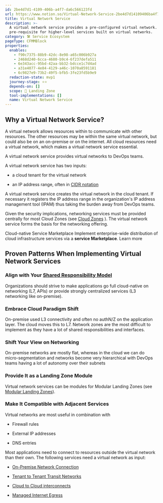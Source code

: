 ```yaml
---
id: 2be4d7d1-4109-406b-a4f7-da6c566123fd
url: https://www.notion.so/Virtual-Network-Service-2be4d7d14109406ba4f7da6c566123fd
title: Virtual Network Service
description: >-
  A virtual network service provides a pre-configured virtual network. It is a
  pre-requisite for higher-level services built on virtual networks.
category: 🛠 Service Ecosystem
pageType: CFMMBlock
properties:
  enables:
    - f90c7375-88b9-42dc-8e98-a65c006b927a
    - 2468d240-6cca-4680-b9c4-6f237defa511
    - 6e343acc-95bd-42aa-bb32-bdcce1c7d4ad
    - a31e4077-4e84-4129-a46c-1070a8591181
    - 6c9827e9-73b2-49f5-bfb5-3fe23fd5b9e9
  redaction-state: mvp1
  journey-stage: ⭐️⭐️
  depends-on: []
  scope: 🛬 Landing Zone
  tool-implementations: []
  name: Virtual Network Service
---
```


## Why a Virtual Network Service?

A virtual network allows resources within to communicate with other resources. The other resources may be within the same virtual network, but could also be on an on-premise or on the internet. All cloud resources need a virtual network, which makes a virtual network service essential.

A virtual network service provides virtual networks to DevOps teams. 

A virtual network service has two inputs:

- a cloud tenant for the virtual network

- an IP address range, often in [CIDR notation](https://en.wikipedia.org/wiki/Classless_Inter-Domain_Routing#CIDR_notation)

A virtual network service creates the virtual network in the cloud tenant. If necessary it registers the IP address range in the organization's IP address management tool (IPAM) thus taking the burden away from DevOps teams.

Given the security implications, networking services must be provided centrally for most Cloud Zones (see [Cloud Zones](/maturity-model/security-and-compliance/cloud-zones.md) ). The virtual network service forms the basis for the networking offering. 

<!--notion-markdown-cms:raw-->
<CallToAction>
  <CtaHeader>Cloud-native Service Marketplace</CtaHeader>
  <CtaText>Implement enterprise-wide distribution of cloud infrastructure services via a <b>service Marketplace</b>.</CtaText>
  <CtaButton class="btn-primary" url="https://www.meshcloud.io/2020/10/15/cloud-infrastructure-services-enterprise-wide-distribution-via-a-marketplace/">Learn more</CtaButton>
</CallToAction>

## Proven Patterns When Implementing Virtual Network Services

### Align with Your [Shared Responsibility Model](/maturity-model/security-and-compliance/shared-responsibility-model.md) 

Organizations should strive to make applications go full cloud-native on networking (L7, APIs) or provide strongly centralized services (L3 networking like on-premise).

### Embrace Cloud Paradigm Shift

On-premise used L3 connectivity and often no authN/Z on the application layer. The cloud moves this to L7. Network zones are the most difficult to implement as they have a lot of shared responsibilities and interfaces.

### Shift Your View on Networking

On-premise networks are mostly flat, whereas in the cloud we can do micro-segmentation and networks become very hierarchical with DevOps teams having a lot of autonomy over their subnets

### Provide It as a Landing Zone Module

Virtual network services can be modules for Modular Landing Zones (see [Modular Landing Zones](/maturity-model/tenant-management/modular-landing-zones.md)).

### Make It Compatible with Adjacent Services

Virtual networks are most useful in combination with

- Firewall rules

- External IP addresses

- DNS entries

Most applications need to connect to resources outside the virtual network than their own. The following services need a virtual network as input: 

- [On-Premise Network Connection](/maturity-model/service-ecosystem/on-premise-network-connection.md) 

- [Tenant to Tenant Transit Networks](/maturity-model/service-ecosystem/tenant-to-tenant-transit-networks.md) 

- [Cloud to Cloud interconnects](/maturity-model/service-ecosystem/cloud-to-cloud-interconnects.md) 

- [Managed Internet Egress](/maturity-model/service-ecosystem/managed-internet-egress.md) 

